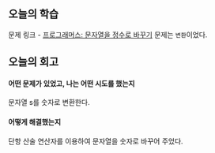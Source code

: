 ## 오늘의 학습
문제 링크 - [프로그래머스: 문자열을 정수로 바꾸기](https://school.programmers.co.kr/learn/courses/30/lessons/12925?language=javascript)
문제는 `변환`이었다.


## 오늘의 회고
#### 어떤 문제가 있었고, 나는 어떤 시도를 했는지
문자열 s를 숫자로 변환한다.

#### 어떻게 해결했는지
단항 산술 연산자를 이용하여 문자열을 숫자로 바꾸어 주었다.
